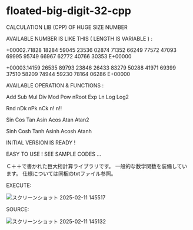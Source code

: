 # floated-big-digit-32-cpp

CALCULATION LIB (CPP) OF HUGE SIZE NUMBER

AVAILABLE NUMBER IS LIKE THIS ( LENGTH IS VARIABLE ) :

+00002.71828 18284 59045 23536 02874 71352 66249 77572 47093 69995 95749 66967 62772 40766 30353 E+00000

+00003.14159 26535 89793 23846 26433 83279 50288 41971 69399 37510 58209 74944 59230 78164 06286 E+00000

AVAILABLE OPERATION & FUNCTIONS :

Add Sub Mul Div Mod Pow nRoot Exp Ln Log Log2

Rnd nDk nPk nCk n! n!!

Sin Cos Tan Asin Acos Atan Atan2

Sinh Cosh Tanh Asinh Acosh Atanh

INITIAL VERSION IS READY !

EASY TO USE ! SEE SAMPLE CODES ...

Ｃ＋＋で書かれた巨大桁計算ライブラリです。
一般的な数学関数を装備しています。
仕様については同梱のtxtファイル参照。

EXECUTE:

![スクリーンショット 2025-02-11 145517](https://github.com/user-attachments/assets/6e91d9ae-7bf5-4903-84ae-d9e7e17225ce)

SOURCE:

![スクリーンショット 2025-02-11 145132](https://github.com/user-attachments/assets/9af02765-b357-4432-b666-d65db112752a)
